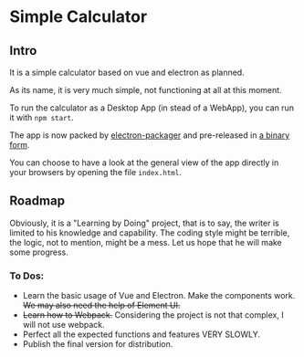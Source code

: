 # Simple Calculator

## Intro

It is a simple calculator based on vue and electron as planned.

As its name, it is very much simple, not functioning at all at this moment.

To run the calculator as a Desktop App (in stead of a WebApp),  you can run it with `npm start`.

The app is now packed by [electron-packager](https://github.com/electron-userland/electron-packager) and pre-released in [a binary form](https://github.com/AlbertSerica/Simple-Calculator/releases/tag/1.0.0-alpha).

You can choose to have a look at the general view of the app directly  in your browsers by opening the file `index.html`.

## Roadmap

Obviously, it is a "Learning by Doing" project, that is to say, the writer is limited to his knowledge and capability. The coding style might be terrible, the logic, not to mention, might be a mess. Let us hope that he will make some progress.

### To Dos:

- Learn the basic usage of Vue and Electron. Make the components work. ~~We may also need the help of Element UI.~~ 
- ~~Learn how to Webpack.~~ Considering the project is not that  complex, I will not use webpack.
- Perfect all the expected functions and features VERY SLOWLY.
- Publish the final version for distribution. 

